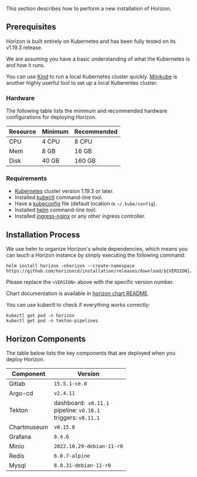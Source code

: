This section describes how to perform a new installation of Horizon.

## Prerequisites

Horizon is built entirely on Kubernetes and has been fully tested on its v1.19.3 release.

We are assuming you have a basic understanding of what the Kubernetes is and how it runs.

You can use [Kind](https://kind.sigs.k8s.io/docs/user/quick-start/) to run a local Kubernetes cluster quickly. [Minikube](https://minikube.sigs.k8s.io/docs/) is another highly userful tool to set up a local Kuberentes cluster.

### Hardware

The following table lists the minimum and recommended hardware configurations for deploying Horizon.

| Resource | Minimum | Recommended |
| -------- | ------- | ----------- |
| CPU      | 4 CPU   | 8 CPU       |
| Mem      | 8 GB    | 16 GB       |
| Disk     | 40 GB   | 160 GB      |

### Requirements

* [Kubernetes](https://kubernetes.io/docs/concepts/overview/what-is-kubernetes/) cluster version 1.19.3 or later.
* Installed [kubectl](https://kubernetes.io/docs/tasks/tools/install-kubectl/) command-line tool.
* Have a [kubeconfig](https://kubernetes.io/docs/tasks/access-application-cluster/configure-access-multiple-clusters/) file (default location is `~/.kube/config`).
* Installed [helm](https://helm.sh/) command-line tool.
* Installed [ingress-nginx](https://github.com/kubernetes/ingress-nginx) or any other ingress controller.

## Installation Process

We use helm to organize Horizon's whole dependencies, which means you can lauch a Horizon instance by simply executing the following command:

```
helm install horizon -nhorizon --create-namespace https://github.com/horizoncd/installation/releases/download/${VERSION}/horizon-${VERSION}.tgz
```

Please replace the `<VERSION>` above with the specific version number.

Chart documentation is available in [horizon chart README](https://g.hz.netease.com/music-cloud-native/core-charts/horizon-charts/horizon).

You can use kubectl to check if everything works correctly:

```
kubectl get pod -n horizon
kubectl get pod -n tekton-pipelines
```

## Horizon Components

The table below lists the key components that are deployed when you deploy Horizon.

| Component   | Version                                                                        |
| ----------- | ------------------------------------------------------------------------------ |
| Gitlab      | `15.5.1-ce.0`                                                                |
| Argo-cd     | `v2.4.11`                                                                    |
| Tekton      | dashboard:` v0.11.1`<br />pipeline: `v0.18.1`<br />triggers: `v0.11.1` |
| Chartmuseum | `v0.15.0`                                                                    |
| Grafana     | `8.4.6`                                                                      |
| Minio       | `2022.10.29-debian-11-r0`                                                    |
| Redis       | `6.0.7-alpine`                                                               |
| Mysql       | `8.0.31-debian-11-r0`                                                        |
